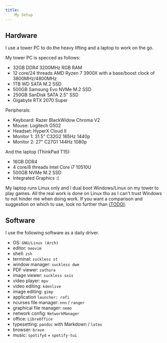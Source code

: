 ```yaml
---
title:
    My Setup
---
```


## Hardware

I use a tower PC to do the heavy lifting and a laptop to work on the go.

My tower PC is specced as follows:

- 32GB DDR4 3200MHz RGB RAM
- 12 core/24 threads AMD Ryzen 7 3900X with a base/boost clock of 3800MHz/4800MHz
- 1TB WD SATA M.2 SSD
- 500GB Samsung Evo NVMe M.2 SSD
- 250GB SanDisk SATA 2.5" SSD
- Gigabyte RTX 2070 Super

Peripherals:

- Keyboard: Razer BlackWidow Chroma V2
- Mouse: Logitech G502
- Headset: HyperX Cloud II
- Monitor 1: 31.5" C32G2 165Hz 1440p
- Monitor 2: 27" C27G1 144Hz 1080p

And the laptop (ThinkPad T15):

- 16GB DDR4
- 4 core/8 threads Intel Core i7 10510U
- 500GB NVMe M.2 SSD
- Integrated Graphics :(

My laptop runs Linux only and I dual boot Windows/Linux on my tower
to play games.  All the real work is done on Linux tho as I can't trust Windows
to not hinder me when doing work.  If you want a comparison and suggestion on
which to use, look no further than [(TODO)](/html/todo.html).

## Software

I use the following software as a daily driver.

- OS: `GNU/Linux (Arch)`
- editor: `neovim`
- shell: `zsh`
- terminal: `suckless st`
- window manager: `suckless dwm`
- PDF viewer: `zathura`
- image viewer: `suckless sxiv`
- video player: `mpv`
- video editing: `kdenlive`
- image editing: `gimp`
- application `launcher: rofi`
- ncurses file manager: `nnn` / `ranger`
- graphical file manager: `nemo`
- network config: `NetworkManager`
- office: `LibreOffice`
- typesetting: `pandoc` with Markdown / `latex`
- browser: `brave`
- music: `spotifyd` + `spotify-tui`
